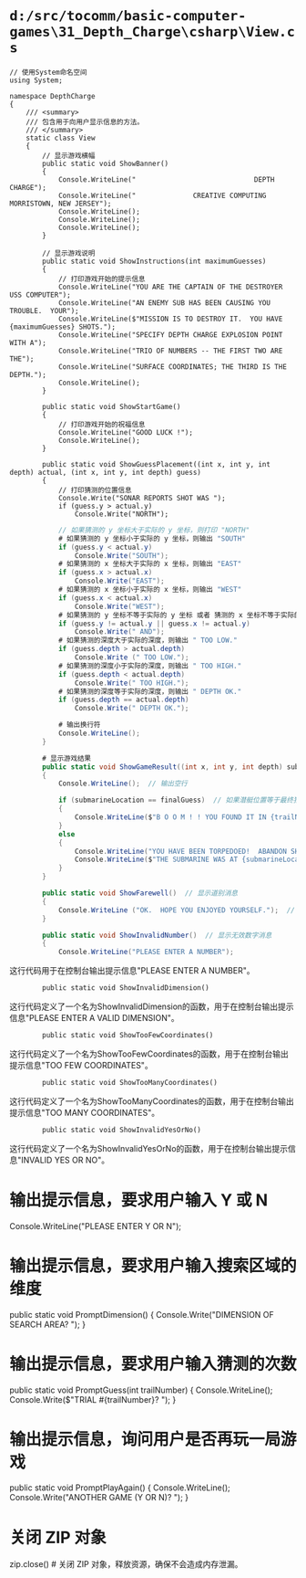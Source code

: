 # `d:/src/tocomm/basic-computer-games\31_Depth_Charge\csharp\View.cs`

```
// 使用System命名空间
using System;

namespace DepthCharge
{
    /// <summary>
    /// 包含用于向用户显示信息的方法。
    /// </summary>
    static class View
    {
        // 显示游戏横幅
        public static void ShowBanner()
        {
            Console.WriteLine("                             DEPTH CHARGE");
            Console.WriteLine("              CREATIVE COMPUTING  MORRISTOWN, NEW JERSEY");
            Console.WriteLine();
            Console.WriteLine();
            Console.WriteLine();
        }

        // 显示游戏说明
        public static void ShowInstructions(int maximumGuesses)
        {
            // 打印游戏开始的提示信息
            Console.WriteLine("YOU ARE THE CAPTAIN OF THE DESTROYER USS COMPUTER");
            Console.WriteLine("AN ENEMY SUB HAS BEEN CAUSING YOU TROUBLE.  YOUR");
            Console.WriteLine($"MISSION IS TO DESTROY IT.  YOU HAVE {maximumGuesses} SHOTS.");
            Console.WriteLine("SPECIFY DEPTH CHARGE EXPLOSION POINT WITH A");
            Console.WriteLine("TRIO OF NUMBERS -- THE FIRST TWO ARE THE");
            Console.WriteLine("SURFACE COORDINATES; THE THIRD IS THE DEPTH.");
            Console.WriteLine();
        }

        public static void ShowStartGame()
        {
            // 打印游戏开始的祝福信息
            Console.WriteLine("GOOD LUCK !");
            Console.WriteLine();
        }

        public static void ShowGuessPlacement((int x, int y, int depth) actual, (int x, int y, int depth) guess)
        {
            // 打印猜测的位置信息
            Console.Write("SONAR REPORTS SHOT WAS ");
            if (guess.y > actual.y)
                Console.Write("NORTH");
```
```csharp
            // 如果猜测的 y 坐标大于实际的 y 坐标，则打印 "NORTH"
            # 如果猜测的 y 坐标小于实际的 y 坐标，则输出 "SOUTH"
            if (guess.y < actual.y)
                Console.Write("SOUTH");
            # 如果猜测的 x 坐标大于实际的 x 坐标，则输出 "EAST"
            if (guess.x > actual.x)
                Console.Write("EAST");
            # 如果猜测的 x 坐标小于实际的 x 坐标，则输出 "WEST"
            if (guess.x < actual.x)
                Console.Write("WEST");
            # 如果猜测的 y 坐标不等于实际的 y 坐标 或者 猜测的 x 坐标不等于实际的 x 坐标，则输出 " AND"
            if (guess.y != actual.y || guess.x != actual.y)
                Console.Write(" AND");
            # 如果猜测的深度大于实际的深度，则输出 " TOO LOW."
            if (guess.depth > actual.depth)
                Console.Write (" TOO LOW.");
            # 如果猜测的深度小于实际的深度，则输出 " TOO HIGH."
            if (guess.depth < actual.depth)
                Console.Write(" TOO HIGH.");
            # 如果猜测的深度等于实际的深度，则输出 " DEPTH OK."
            if (guess.depth == actual.depth)
                Console.Write(" DEPTH OK.");

            # 输出换行符
            Console.WriteLine();
        }

        # 显示游戏结果
        public static void ShowGameResult((int x, int y, int depth) submarineLocation, (int x, int y, int depth) finalGuess, int trailNumber)
        {
            Console.WriteLine();  // 输出空行

            if (submarineLocation == finalGuess)  // 如果潜艇位置等于最终猜测位置
            {
                Console.WriteLine($"B O O M ! ! YOU FOUND IT IN {trailNumber} TRIES!");  // 输出找到潜艇的消息和尝试次数
            }
            else
            {
                Console.WriteLine("YOU HAVE BEEN TORPEDOED!  ABANDON SHIP!");  // 输出被击中的消息
                Console.WriteLine($"THE SUBMARINE WAS AT {submarineLocation.x}, {submarineLocation.y}, {submarineLocation.depth}");  // 输出潜艇的真实位置
            }
        }

        public static void ShowFarewell()  // 显示道别消息
        {
            Console.WriteLine ("OK.  HOPE YOU ENJOYED YOURSELF.");  // 输出道别消息
        }

        public static void ShowInvalidNumber()  // 显示无效数字消息
        {
            Console.WriteLine("PLEASE ENTER A NUMBER");
```
这行代码用于在控制台输出提示信息"PLEASE ENTER A NUMBER"。

```python
        public static void ShowInvalidDimension()
```
这行代码定义了一个名为ShowInvalidDimension的函数，用于在控制台输出提示信息"PLEASE ENTER A VALID DIMENSION"。

```python
        public static void ShowTooFewCoordinates()
```
这行代码定义了一个名为ShowTooFewCoordinates的函数，用于在控制台输出提示信息"TOO FEW COORDINATES"。

```python
        public static void ShowTooManyCoordinates()
```
这行代码定义了一个名为ShowTooManyCoordinates的函数，用于在控制台输出提示信息"TOO MANY COORDINATES"。

```python
        public static void ShowInvalidYesOrNo()
```
这行代码定义了一个名为ShowInvalidYesOrNo的函数，用于在控制台输出提示信息"INVALID YES OR NO"。
# 输出提示信息，要求用户输入 Y 或 N
Console.WriteLine("PLEASE ENTER Y OR N");

# 输出提示信息，要求用户输入搜索区域的维度
public static void PromptDimension()
{
    Console.Write("DIMENSION OF SEARCH AREA? ");
}

# 输出提示信息，要求用户输入猜测的次数
public static void PromptGuess(int trailNumber)
{
    Console.WriteLine();
    Console.Write($"TRIAL #{trailNumber}? ");
}

# 输出提示信息，询问用户是否再玩一局游戏
public static void PromptPlayAgain()
{
    Console.WriteLine();
    Console.Write("ANOTHER GAME (Y OR N)? ");
}
# 关闭 ZIP 对象
zip.close()  # 关闭 ZIP 对象，释放资源，确保不会造成内存泄漏。
```